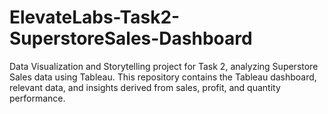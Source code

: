 # ElevateLabs-Task2-SuperstoreSales-Dashboard
Data Visualization and Storytelling project for Task 2, analyzing Superstore Sales data using Tableau. This repository contains the Tableau dashboard, relevant data, and insights derived from sales, profit, and quantity performance.
